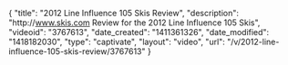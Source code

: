 {
    "title": "2012 Line Influence 105 Skis Review",
    "description": "http:\/\/www.skis.com Review for the 2012 Line Influence 105 Skis",
    "videoid": "3767613",
    "date_created": "1411361326",
    "date_modified": "1418182030",
    "type": "captivate",
    "layout": "video",
    "url": "\/v\/2012-line-influence-105-skis-review\/3767613"
}